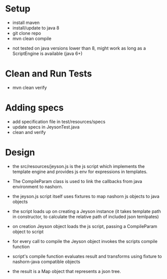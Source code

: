 # Setup
- install maven
- install/update to java 8
- git clone repo
- mvn clean compile

* not tested on java versions lower than 8, might work as long as a ScriptEngine is available (java 6+)

# Clean and Run Tests
- mvn clean verify

# Adding specs 
- add specification file in test/resources/specs
- update specs in JeysonTest.java
- clean and verify

# Design
- the src/resources/jeyson.js is the js script which implements the template engine and provides js env for expressions in templates.

- The CompileParam class is used to link the callbacks from java environment to nashorn.

- the jeyson.js script itself uses fixtures to map nashorn js objects to java objects

- the script loads up on creating a Jeyson instance (it takes template path in constructor, to calculate the relative path of included json temlpates)

- on creation Jeyson object loads the js script, passing a CompileParam object to script

- for every call to compile the Jeyson object invokes the scripts compile function

- script's compile function evaluates result and transforms using fixture to nashorn-java compatible objects

- the result is a Map object that represents a json tree.
